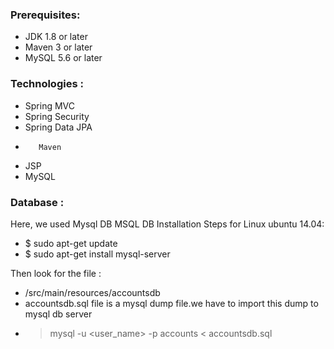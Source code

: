 ####
### Prerequisites:

- JDK 1.8 or later
- Maven 3 or later
- MySQL 5.6 or later

### Technologies :
- Spring MVC
- Spring Security
- Spring Data JPA
-        Maven
- JSP
- MySQL
###     Database :
Here,             we used Mysql DB 
MSQL DB Installation Steps for Linux ubuntu 14.04:
- $ sudo apt-get update
- $ sudo apt-get install mysql-server

Then                           look for the file :
- /src/main/resources/accountsdb
- accountsdb.sql file is a mysql dump file.we have to import this dump to mysql db server
- > mysql -u <user_name> -p accounts < accountsdb.sql


